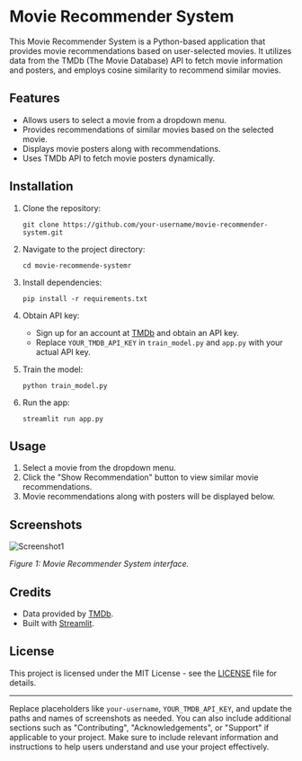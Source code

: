 
# Movie Recommender System

This Movie Recommender System is a Python-based application that provides movie recommendations based on user-selected movies. It utilizes data from the TMDb (The Movie Database) API to fetch movie information and posters, and employs cosine similarity to recommend similar movies.

## Features

- Allows users to select a movie from a dropdown menu.
- Provides recommendations of similar movies based on the selected movie.
- Displays movie posters along with recommendations.
- Uses TMDb API to fetch movie posters dynamically.

## Installation

1. Clone the repository:
   ```
   git clone https://github.com/your-username/movie-recommender-system.git
   ```

2. Navigate to the project directory:
   ```
   cd movie-recommende-systemr
   ```

3. Install dependencies:
   ```
   pip install -r requirements.txt
   ```

4. Obtain API key:
   - Sign up for an account at [TMDb](https://www.themoviedb.org/) and obtain an API key.
   - Replace `YOUR_TMDB_API_KEY` in `train_model.py` and `app.py` with your actual API key.

5. Train the model:
   ```
   python train_model.py
   ```

6. Run the app:
   ```
   streamlit run app.py
   ```

## Usage

1. Select a movie from the dropdown menu.
2. Click the "Show Recommendation" button to view similar movie recommendations.
3. Movie recommendations along with posters will be displayed below.

## Screenshots

![Screenshot1](https://github.com/harshxmishra/movie-recommender-system/assets/123086111/8ed5bbed-32b0-4577-9e72-1b2abe7761c3)

*Figure 1: Movie Recommender System interface.*

## Credits

- Data provided by [TMDb](https://www.themoviedb.org/).
- Built with [Streamlit](https://streamlit.io/).

## License

This project is licensed under the MIT License - see the [LICENSE](LICENSE) file for details.

---

Replace placeholders like `your-username`, `YOUR_TMDB_API_KEY`, and update the paths and names of screenshots as needed. You can also include additional sections such as "Contributing", "Acknowledgements", or "Support" if applicable to your project. Make sure to include relevant information and instructions to help users understand and use your project effectively.
